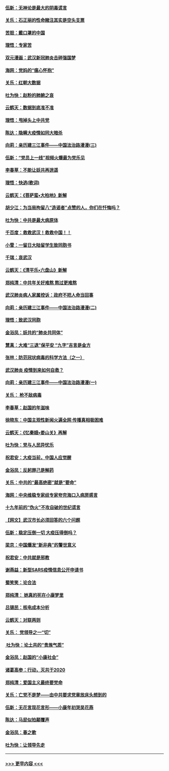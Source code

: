 #### [伍新：无神论是最大的阴毒谎言](../pages/nsc993/n11846129.md?t=02070344) 
#### [关乐：石正丽的性命赌注其实是空头支票](../pages/nsc993/n11846109.md?t=02070344) 
#### [苦胆：戴口罩的中国](../pages/nsc993/n11845576.md?t=02070344) 
#### [理悟：专家苦](../pages/nsc993/n11845564.md?t=02070344) 
#### [双元漫画：武汉新冠肺炎击碎强国梦](../pages/nsc993/n11843320.md?t=02070344) 
#### [海网：党妈的“瘟心怀抱”](../pages/nsc993/n11840740.md?t=02070344) 
#### [关乐：红朝大数据](../pages/nsc993/n11840675.md?t=02070344) 
#### [吐为快：赵粉的肺腑之哀](../pages/nsc993/n11840618.md?t=02070344) 
#### [云鹤天：数据到底准不准](../pages/nsc993/n11840325.md?t=02070344) 
#### [理悟：甩掉头上中共党](../pages/nsc993/n11838826.md?t=02070344) 
#### [陈达：隐瞒大疫情如同大暗杀](../pages/nsc993/n11838771.md?t=02070344) 
#### [向莉：亲历建三江事件——中国法治路漫漫(三)](../pages/nsc993/n11831825.md?t=02070344) 
#### [伍新：“党员上一线”视频火爆最为党乐见](../pages/nsc993/n11838200.md?t=02070344) 
#### [李春草：不能让妖共再逍遥](../pages/nsc993/n11838102.md?t=02070344) 
#### [理悟：快逃(歌词)](../pages/nsc993/n11838083.md?t=02070344) 
#### [云鹤天：《菩萨蛮▪大柏地》新解](../pages/nsc993/n11838059.md?t=02070344) 
#### [胡少江：为当局拘留八“造谣者”点赞的人，你们在忏悔吗？](../pages/nsc993/n11836801.md?t=02070344) 
#### [吐为快：中共是最大病原体](../pages/nsc993/n11836748.md?t=02070344) 
#### [千百度：救救武汉！救救中国！！](../pages/nsc993/n11836145.md?t=02070344) 
#### [小雪：一留日大陆留学生致同胞书](../pages/nsc993/n11834624.md?t=02070344) 
#### [千瑞：哀武汉](../pages/nsc993/n11833647.md?t=02070344) 
#### [云鹤天：《清平乐▪六盘山》新解](../pages/nsc993/n11833611.md?t=02070344) 
#### [郑纯清：中共年关好难熬 熬过更难熬](../pages/nsc993/n11833489.md?t=02070344) 
#### [武汉肺炎病人家属控诉：政府不把人命当回事](../pages/nsc993/n11833205.md?t=02070344) 
#### [向莉：亲历建三江事件——中国法治路漫漫(二)](../pages/nsc993/n11829102.md?t=02070344) 
#### [理悟：致武汉同胞](../pages/nsc993/n11831522.md?t=02070344) 
#### [金浴凤：妖共的“肺炎共同体”](../pages/nsc993/n11829448.md?t=02070344) 
#### [慧真：大难“三退”保平安 “九字”吉言是金方](../pages/nsc993/n11829501.md?t=02070344) 
#### [张林：防范冠状病毒的科学方法（之一）](../pages/nsc993/n11828618.md?t=02070344) 
#### [武汉肺炎 疫情到来如何自救？](../pages/nsc993/n11827632.md?t=02070344) 
#### [向莉：亲历建三江事件——中国法治路漫漫(一)](../pages/nsc993/n11827190.md?t=02070344) 
#### [关乐： 枪不敌病毒](../pages/nsc993/n11826746.md?t=02070344) 
#### [李春草：赵国的年滋味](../pages/nsc993/n11826321.md?t=02070344) 
#### [徐晓东：中国主观性新闻火遍全网 传播真相极困难](../pages/nsc993/n11826508.md?t=02070344) 
#### [云鹤天：《忆秦娥▪娄山关》再解](../pages/nsc993/n11824682.md?t=02070344) 
#### [吐为快：党与人民异忧乐](../pages/nsc993/n11824660.md?t=02070344) 
#### [祝君安：大疫当前，中国人应觉醒](../pages/nsc993/n11821946.md?t=02070344) 
#### [金浴凤：反躬罪己是解药](../pages/nsc993/n11820280.md?t=02070344) 
#### [关乐：中共的“最高绝密”就是“要命”](../pages/nsc993/n11816946.md?t=02070344) 
#### [海网：中央维稳专家组专家夸完海口入病房感言](../pages/nsc993/n11815138.md?t=02070344) 
#### [十九年前的“伪火”不攻自破的世纪谎言](../pages/nsc993/n11813238.md?t=02070344) 
#### [【网文】武汉市长必须回答的六个问题](../pages/nsc993/n11813848.md?t=02070344) 
#### [伍新：稳定压倒一切 大疫压得倒吗？](../pages/nsc993/n11812634.md?t=02070344) 
#### [梁京：中国爆发“新非典”的警世意义](../pages/nsc993/n11812554.md?t=02070344) 
#### [祝君安：中共就是邪教](../pages/nsc993/n11812431.md?t=02070344) 
#### [谢燕益：新型SARS疫情信息公开申请书](../pages/nsc993/n11808840.md?t=02070344) 
#### [蜀笑笑：论合法](../pages/nsc993/n11808064.md?t=02070344) 
#### [郑纯清： 她真的死在小康梦里](../pages/nsc993/n11806623.md?t=02070344) 
#### [吕锡民：核电成本分析](../pages/nsc993/n11806284.md?t=02070344) 
#### [云鹤天：对联两则](../pages/nsc993/n11805957.md?t=02070344) 
#### [关乐： 党领导之一“切”](../pages/nsc993/n11804505.md?t=02070344) 
#### [ 吐为快：论土共的“贵族气质”](../pages/nsc993/n11804490.md?t=02070344) 
#### [金浴凤：赵国的“小康社会”](../pages/nsc993/n11804452.md?t=02070344) 
#### [诸葛高参：行动，灭共于2020](../pages/nsc993/n11804120.md?t=02070344) 
#### [郑纯清：爱国主义最终要党命](../pages/nsc993/n11802197.md?t=02070344) 
#### [关乐：亡党不是梦——由中共要求党章放床头想到的](../pages/nsc993/n11802156.md?t=02070344) 
#### [伍新：无花言现花言形——小康年初哭吴花燕](../pages/nsc993/n11800044.md?t=02070344) 
#### [陈达：马屁似拍颠覆声](../pages/nsc993/n11800010.md?t=02070344) 
#### [金浴凤：春之歌](../pages/nsc993/n11797687.md?t=02070344) 
#### [吐为快：让领导先走](../pages/nsc993/n11797512.md?t=02070344) 

----
#### [ >>> 更早内容 <<< ](../indexes/nsc993-earlier.md)
